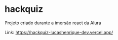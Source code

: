 # hackquiz
 Projeto criado durante a imersão react da Alura

Link: https://hackquiz-lucashenrique-dev.vercel.app/
